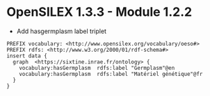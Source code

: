 # OpenSILEX 1.3.3 - Module 1.2.2

* Add hasgermplasm label triplet


```sparql
PREFIX vocabulary: <http://www.opensilex.org/vocabulary/oeso#>
PREFIX rdfs: <http://www.w3.org/2000/01/rdf-schema#>
insert data {
  graph  <https://sixtine.inrae.fr/ontology> {
    vocabulary:hasGermplasm  rdfs:label "Germplasm"@en
    vocabulary:hasGermplasm  rdfs:label "Matériel génétique"@fr
  }
}
```

 